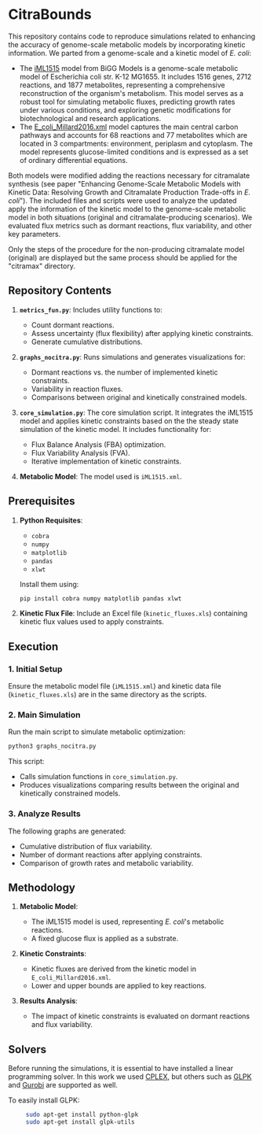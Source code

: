 # CitraBounds

This repository contains code to reproduce simulations related to enhancing the accuracy of genome-scale metabolic models by incorporating kinetic information. We parted from a genome-scale and a kinetic model of *E. coli*:
- The [iML1515](http://bigg.ucsd.edu/models/iML1515) model from BiGG Models is a genome-scale metabolic model of Escherichia coli str. K-12 MG1655. It includes 1516 genes, 2712 reactions, and 1877 metabolites, representing a comprehensive reconstruction of the organism's metabolism. This model serves as a robust tool for simulating metabolic fluxes, predicting growth rates under various conditions, and exploring genetic modifications for biotechnological and research applications.
- The [E_coli_Millard2016.xml](https://journals.plos.org/ploscompbiol/article?id=10.1371/journal.pcbi.1005396) model captures the main central carbon pathways and accounts for 68 reactions and 77 metabolites which are located in 3 compartments: environment, periplasm and cytoplasm. The model represents glucose-limited conditions and is expressed as a set of ordinary differential equations.

Both models were modified adding the reactions necessary for citramalate synthesis (see paper "Enhancing Genome-Scale Metabolic Models with Kinetic Data: Resolving Growth and Citramalate Production Trade-offs in *E. coli*").
The included files and scripts were used to analyze the updated apply the information of the kinetic model to the genome-scale metabolic model in both situations (original and citramalate-producing scenarios). We evaluated flux metrics such as dormant reactions, flux variability, and other key parameters. 

 Only the steps of the procedure for the non-producing citramalate model (original) are displayed but the same process should be applied for the "citramax" directory.

## Repository Contents

1. **`metrics_fun.py`**: Includes utility functions to:
   - Count dormant reactions.
   - Assess uncertainty (flux flexibility) after applying kinetic constraints.
   - Generate cumulative distributions.

2. **`graphs_nocitra.py`**: Runs simulations and generates visualizations for:
   - Dormant reactions vs. the number of implemented kinetic constraints.
   - Variability in reaction fluxes.
   - Comparisons between original and kinetically constrained models.

3. **`core_simulation.py`**: The core simulation script. It integrates the iML1515 model and applies kinetic constraints based on the the steady state simulation of the kinetic model. It includes functionality for:
   - Flux Balance Analysis (FBA) optimization.
   - Flux Variability Analysis (FVA).
   - Iterative implementation of kinetic constraints.

4. **Metabolic Model**: The model used is `iML1515.xml`.

## Prerequisites

1. **Python Requisites**:
   - `cobra`
   - `numpy`
   - `matplotlib`
   - `pandas`
   - `xlwt`

   Install them using:
   ```bash
   pip install cobra numpy matplotlib pandas xlwt
   ```

2. **Kinetic Flux File**:
   Include an Excel file (`kinetic_fluxes.xls`) containing kinetic flux values used to apply constraints.

## Execution

### 1. Initial Setup
Ensure the metabolic model file (`iML1515.xml`) and kinetic data file (`kinetic_fluxes.xls`) are in the same directory as the scripts.

### 2. Main Simulation
Run the main script to simulate metabolic optimization:
```bash
python3 graphs_nocitra.py
```

This script:
- Calls simulation functions in `core_simulation.py`.
- Produces visualizations comparing results between the original and kinetically constrained models.

### 3. Analyze Results
The following graphs are generated:
- Cumulative distribution of flux variability.
- Number of dormant reactions after applying constraints.
- Comparison of growth rates and metabolic variability.

## Methodology

1. **Metabolic Model**:
   - The iML1515 model is used, representing *E. coli*'s metabolic reactions.
   - A fixed glucose flux is applied as a substrate.

2. **Kinetic Constraints**:
   - Kinetic fluxes are derived from the kinetic model in `E_coli_Millard2016.xml`.
   - Lower and upper bounds are applied to key reactions.

3. **Results Analysis**:
   - The impact of kinetic constraints is evaluated on dormant reactions and flux variability.

## Solvers

Before running the simulations, it is essential to have installed a linear programming solver. In this work we used [CPLEX](https://www.ibm.com/es-es/products/ilog-cplex-optimization-studio), but others such as [GLPK](https://www.gnu.org/software/glpk/) and [Gurobi](https://www.gurobi.com/) are supported as well.

To easily install GLPK:

```bash
     sudo apt-get install python-glpk
     sudo apt-get install glpk-utils
```
